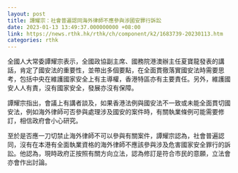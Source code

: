 ```yaml
---
layout: post
title: 譚耀宗：社會普遍認同海外律師不應參與涉國安罪行訴訟
date: 2023-01-13 13:49:37.000000000 +08:00
link: https://news.rthk.hk/rthk/ch/component/k2/1683739-20230113.htm
categories: rthk
---
```


全國人大常委譚耀宗表示，全國政協副主席、國務院港澳辦主任夏寶龍發表的講話，肯定了國安法的重要性，並帶出多個要點，在全面貫徹落實國安法時需要思考，包括中央在維護國家安全上有主導權，香港特區亦有主要責任。另外，維護國安人人有責，沒有國家安全，發展亦沒有保障。

譚耀宗指出，會議上有講者談及，如果香港法例與國安法不一致或未能全面貫切國安法，例如海外律師可否參與處理涉及國安的案件時，有關執業條例可能需要修訂，相信政府會小心研究。

至於是否應一刀切禁止海外律師不可以參與有關案件，譚耀宗認為，社會普遍認同，沒有在本港有全面執業資格的海外律師不應該參與涉及危害國家安全罪行的訴訟。他認為，現時政府正按照有關方向立法，認為修訂是符合市民的意願，立法會亦會作出討論。
